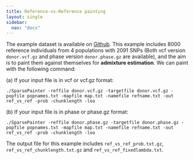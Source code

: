 ```yaml
---
title: Reference-vs-Reference painting
layout: single
sidebar:
  nav: "docs"
---
```


The example dataset is available on [Github](https://github.com/YaolingYang/SparsePainter/tree/main/example). This example includes 8000 reference individuals from 4 populations with 2091 SNPs (Both vcf version ``donor.vcf.gz`` and phase version ``donor.phase.gz`` are available), and the aim is to paint them against themselves for **admixture estimation**. We can paint with the following command:

(a) If your input file is in vcf or vcf.gz format:

``
./SparsePainter -reffile donor.vcf.gz -targetfile donor.vcf.gz -popfile popnames.txt -mapfile map.txt -namefile refname.txt -out ref_vs_ref -prob -chunklength -loo
``

(b) If your input file is in phase or phase.gz format:

``
./SparsePainter -reffile donor.phase.gz -targetfile donor.phase.gz -popfile popnames.txt -mapfile map.txt -namefile refname.txt -out ref_vs_ref -prob -chunklength -loo
``

The output file for this example includes ``ref_vs_ref_prob.txt.gz``, ``ref_vs_ref_chunklength.txt.gz`` and ``ref_vs_ref_fixedlambda.txt``.
